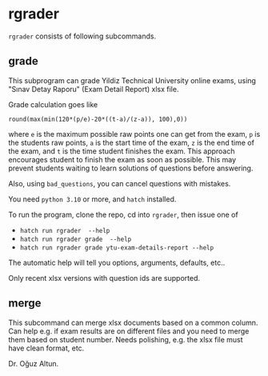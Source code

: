 # rgrader

`rgrader` consists of following subcommands.

## grade

This subprogram can grade Yildiz Technical University online exams, using "Sınav Detay Raporu" (Exam Detail Report) xlsx file.

Grade calculation goes like 

`round(max(min(120*(p/e)-20*((t-a)/(z-a)), 100),0))` 

where `e` is the maximum possible raw points one can get from the exam, `p` is the students raw points, `a` is the start time of the exam, `z` is the end time of the exam, and `t` is the time student finishes the exam. This approach encourages student to finish the exam as soon as possible. This may prevent students waiting to learn solutions of questions before answering. 

Also, using `bad_questions`, you can cancel questions with mistakes. 

You need `python 3.10` or more, and `hatch` installed.

To run the program, clone the repo, cd into `rgrader`, then issue one of

  * `hatch run rgrader  --help`
  * `hatch run rgrader grade  --help`
  * `hatch run rgrader grade ytu-exam-details-report --help`

The automatic help will tell you options, arguments, defaults, etc..

Only recent xlsx versions with question ids are supported.

## merge
This subcommand can merge xlsx documents based on a common column. Can help e.g. if exam results are on different files and you need to merge them based on student number. Needs polishing, e.g. the xlsx file must have clean format, etc. 

Dr. Oğuz Altun.